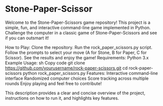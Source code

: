 # Stone-Paper-Scissor
Welcome to the Stone-Paper-Scissors game repository! This project is a simple, fun, and interactive command-line game implemented in Python. Challenge the computer in a classic game of Stone-Paper-Scissors and see if you can outsmart it!

How to Play:
Clone the repository.
Run the rock_paper_scissors.py script.
Follow the prompts to select your move (A for Stone, B for Paper, C for Scissor).
See the results and enjoy the game!
Requirements:
Python 3.x
Example Usage:
sh
Copy code
git clone https://github.com/yourusername/rock-paper-scissors.git
cd rock-paper-scissors
python rock_paper_scissors.py
Features:
Interactive command-line interface
Randomized computer choices
Score tracking across multiple rounds
Enjoy playing and feel free to contribute!

This description provides a clear and concise overview of the project, instructions on how to run it, and highlights key features.
